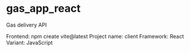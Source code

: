 # gas_app_react

Gas delivery API

Frontend:
npm create vite@latest
Project name: client
Framework: React
Variant: JavaScript
